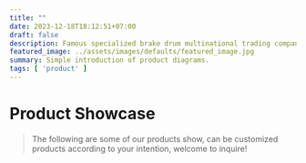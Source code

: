 ```yaml
---
title: ""
date: 2023-12-18T18:12:51+07:00
draft: false
description: Famous specialized brake drum multinational trading company from China.
featured_image: ../assets/images/defaults/featured_image.jpg
summary: Simple introduction of product diagrams.
tags: [ 'product' ]
---
```


# Product Showcase

> The following are some of our products show, can be customized products according to your intention, welcome to inquire!

<img class="h-8 w-auto" src="http://saxt0z6kj.sabkt.gdipper.com/WechatIMG918_20240325_231434897.jpg" alt="">
<img class="h-8 w-auto" src="http://saxt0z6kj.sabkt.gdipper.com/WechatIMG917.jpg" alt="">
<img class="h-8 w-auto" src="http://saxt0z6kj.sabkt.gdipper.com/WechatIMG919.jpg" alt="">
<img class="h-8 w-auto" src="http://saxt0z6kj.sabkt.gdipper.com/WechatIMG920.jpg" alt="">

<img class="h-8 w-auto" src="http://saxt0z6kj.sabkt.gdipper.com/WechatIMG922.jpg" alt="">
<img class="h-8 w-auto" src="http://saxt0z6kj.sabkt.gdipper.com/WechatIMG923.jpg" alt="">
<img class="h-8 w-auto" src="http://saxt0z6kj.sabkt.gdipper.com/WechatIMG924.jpg" alt="">
<img class="h-8 w-auto" src="http://saxt0z6kj.sabkt.gdipper.com/WechatIMG925.jpg" alt="">

<img class="h-8 w-auto" src="http://saxt0z6kj.sabkt.gdipper.com/WechatIMG926.jpg" alt="">
<img class="h-8 w-auto" src="http://saxt0z6kj.sabkt.gdipper.com/WechatIMG927.jpg" alt="">
<img class="h-8 w-auto" src="http://saxt0z6kj.sabkt.gdipper.com/WechatIMG928.jpg" alt="">
